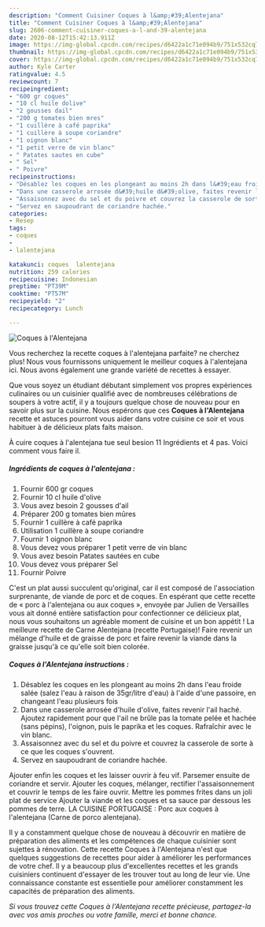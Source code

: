 ```yaml
---
description: "Comment Cuisiner Coques à l&amp;#39;Alentejana"
title: "Comment Cuisiner Coques à l&amp;#39;Alentejana"
slug: 2606-comment-cuisiner-coques-a-l-and-39-alentejana
date: 2020-08-12T15:42:13.911Z
image: https://img-global.cpcdn.com/recipes/d6422a1c71e094b9/751x532cq70/coques-a-lalentejana-photo-principale-de-la-recette.jpg
thumbnail: https://img-global.cpcdn.com/recipes/d6422a1c71e094b9/751x532cq70/coques-a-lalentejana-photo-principale-de-la-recette.jpg
cover: https://img-global.cpcdn.com/recipes/d6422a1c71e094b9/751x532cq70/coques-a-lalentejana-photo-principale-de-la-recette.jpg
author: Kyle Carter
ratingvalue: 4.5
reviewcount: 7
recipeingredient:
- "600 gr coques"
- "10 cl huile dolive"
- "2 gousses dail"
- "200 g tomates bien mres"
- "1 cuillère à café paprika"
- "1 cuillère à soupe coriandre"
- "1 oignon blanc"
- "1 petit verre de vin blanc"
- " Patates sautes en cube"
- " Sel"
- " Poivre"
recipeinstructions:
- "Désablez les coques en les plongeant au moins 2h dans l&#39;eau froide salée (salez l&#39;eau à raison de 35gr/litre d&#39;eau) à l&#39;aide d&#39;une passoire, en changeant l&#39;eau plusieurs fois"
- "Dans une casserole arrosée d&#39;huile d&#39;olive, faites revenir l&#39;ail haché. Ajoutez rapidement pour que l&#39;ail ne brûle pas la tomate pelée et hachée (sans pépins), l&#39;oignon, puis le paprika et les coques. Rafraîchir avec le vin blanc."
- "Assaisonnez avec du sel et du poivre et couvrez la casserole de sorte à ce que les coques s&#39;ouvrent."
- "Servez en saupoudrant de coriandre hachée."
categories:
- Resep
tags:
- coques
- 
- lalentejana

katakunci: coques  lalentejana 
nutrition: 259 calories
recipecuisine: Indonesian
preptime: "PT39M"
cooktime: "PT57M"
recipeyield: "2"
recipecategory: Lunch

---
```



![Coques à l&#39;Alentejana](https://img-global.cpcdn.com/recipes/d6422a1c71e094b9/751x532cq70/coques-a-lalentejana-photo-principale-de-la-recette.jpg)

Vous recherchez la recette coques à l&#39;alentejana parfaite? ne cherchez plus! Nous vous fournissons uniquement le meilleur coques à l&#39;alentejana ici. Nous avons également une grande variété de recettes à essayer.

Que vous soyez un étudiant débutant simplement vos propres expériences culinaires ou un cuisinier qualifié avec de nombreuses célébrations de soupers à votre actif, il y a toujours quelque chose de nouveau pour en savoir plus sur la cuisine. Nous espérons que ces <strong> Coques à l&#39;Alentejana </strong> recette et astuces pourront vous aider dans votre cuisine ce soir et vous habituer à de délicieux plats faits maison.

<!--inarticleads1-->

À cuire coques à l&#39;alentejana tue seul besion 11 Ingrédients et 4 pas. Voici comment vous faire il.

##### Ingrédients de coques à l&#39;alentejana :

1. Fournir 600 gr coques
1. Fournir 10 cl huile d&#39;olive
1. Vous avez besoin 2 gousses d&#39;ail
1. Préparer 200 g tomates bien mûres
1. Fournir 1 cuillère à café paprika
1. Utilisation 1 cuillère à soupe coriandre
1. Fournir 1 oignon blanc
1. Vous devez vous préparer 1 petit verre de vin blanc
1. Vous avez besoin  Patates sautées en cube
1. Vous devez vous préparer  Sel
1. Fournir  Poivre


C&#39;est un plat aussi succulent qu&#39;original, car il est composé de l&#39;association surprenante, de viande de porc et de coques. En espérant que cette recette de « porc à l&#39;alentejana ou aux coques », envoyée par Julien de Versailles vous ait donné entière satisfaction pour confectionner ce délicieux plat, nous vous souhaitons un agréable moment de cuisine et un bon appétit ! La meilleure recette de Carne Alentejana (recette Portugaise)! Faire revenir un mélange d&#39;huile et de graisse de porc et faire revenir la viande dans la graisse jusqu&#39;à ce qu&#39;elle soit bien colorée. 

<!--inarticleads2-->

##### Coques à l&#39;Alentejana instructions :

1. Désablez les coques en les plongeant au moins 2h dans l&#39;eau froide salée (salez l&#39;eau à raison de 35gr/litre d&#39;eau) à l&#39;aide d&#39;une passoire, en changeant l&#39;eau plusieurs fois
1. Dans une casserole arrosée d&#39;huile d&#39;olive, faites revenir l&#39;ail haché. Ajoutez rapidement pour que l&#39;ail ne brûle pas la tomate pelée et hachée (sans pépins), l&#39;oignon, puis le paprika et les coques. Rafraîchir avec le vin blanc.
1. Assaisonnez avec du sel et du poivre et couvrez la casserole de sorte à ce que les coques s&#39;ouvrent.
1. Servez en saupoudrant de coriandre hachée.


Ajouter enfin les coques et les laisser ouvrir à feu vif. Parsemer ensuite de coriandre et servir. Ajouter les coques, mélanger, rectifier l&#39;assaisonnement et couvrir le temps de les faire ouvrir. Mettre les pommes frites dans un joli plat de service Ajouter la viande et les coques et sa sauce par dessous les pommes de terre. LA CUISINE PORTUGAISE : Porc aux coques à l&#39;alentejana (Carne de porco alentejana). 

<!--inarticleads1-->

<p>
Il y a constamment quelque chose de nouveau à découvrir en matière de préparation des aliments et les compétences de chaque cuisinier sont sujettes à rénovation. Cette recette Coques à l&#39;Alentejana n'est que quelques suggestions de recettes pour aider à améliorer les performances de votre chef. Il y a beaucoup plus d'excellentes recettes et les grands cuisiniers continuent d'essayer de les trouver tout au long de leur vie. Une connaissance constante est essentielle pour améliorer constamment les capacités de préparation des aliments.
</p>

<p>
<i>Si vous trouvez cette Coques à l&#39;Alentejana recette précieuse, partagez-la avec vos amis proches ou votre famille, merci et bonne chance.</i>
</p>
